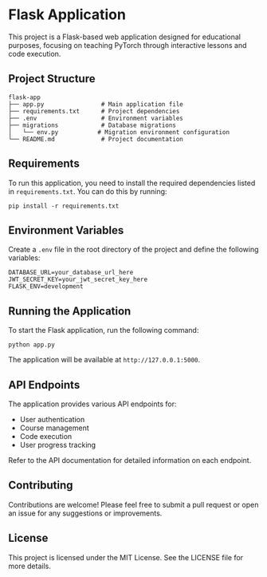 # Flask Application

This project is a Flask-based web application designed for educational purposes, focusing on teaching PyTorch through interactive lessons and code execution.

## Project Structure

```
flask-app
├── app.py                # Main application file
├── requirements.txt      # Project dependencies
├── .env                  # Environment variables
├── migrations            # Database migrations
│   └── env.py           # Migration environment configuration
└── README.md             # Project documentation
```

## Requirements

To run this application, you need to install the required dependencies listed in `requirements.txt`. You can do this by running:

```
pip install -r requirements.txt
```

## Environment Variables

Create a `.env` file in the root directory of the project and define the following variables:

```
DATABASE_URL=your_database_url_here
JWT_SECRET_KEY=your_jwt_secret_key_here
FLASK_ENV=development
```

## Running the Application

To start the Flask application, run the following command:

```
python app.py
```

The application will be available at `http://127.0.0.1:5000`.

## API Endpoints

The application provides various API endpoints for:

- User authentication
- Course management
- Code execution
- User progress tracking

Refer to the API documentation for detailed information on each endpoint.

## Contributing

Contributions are welcome! Please feel free to submit a pull request or open an issue for any suggestions or improvements.

## License

This project is licensed under the MIT License. See the LICENSE file for more details.